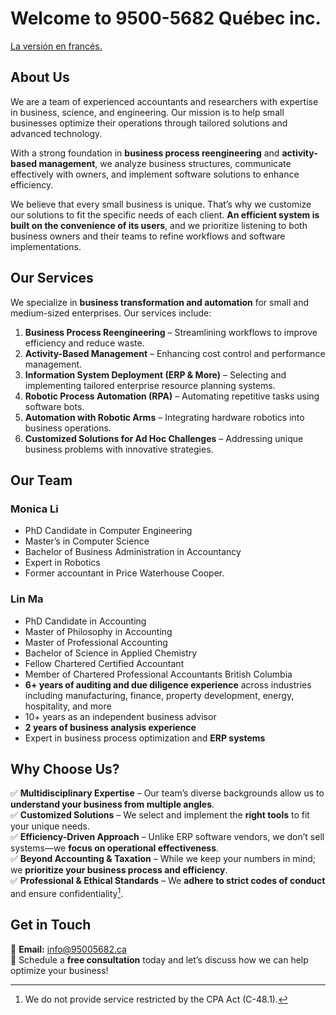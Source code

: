 # Welcome to 9500-5682 Québec inc.
[La versión en francés.](/indexfr)


## **About Us**  
We are a team of experienced accountants and researchers with expertise in business, science, and engineering. Our mission is to help small businesses optimize their operations through tailored solutions and advanced technology.  

With a strong foundation in **business process reengineering** and **activity-based management**, we analyze business structures, communicate effectively with owners, and implement software solutions to enhance efficiency.  

We believe that every small business is unique. That’s why we customize our solutions to fit the specific needs of each client. **An efficient system is built on the convenience of its users**, and we prioritize listening to both business owners and their teams to refine workflows and software implementations.  

## **Our Services**  
We specialize in **business transformation and automation** for small and medium-sized enterprises. Our services include:  

1. **Business Process Reengineering** – Streamlining workflows to improve efficiency and reduce waste.  
2. **Activity-Based Management** – Enhancing cost control and performance management.  
3. **Information System Deployment (ERP & More)** – Selecting and implementing tailored enterprise resource planning systems.  
4. **Robotic Process Automation (RPA)** – Automating repetitive tasks using software bots.  
5. **Automation with Robotic Arms** – Integrating hardware robotics into business operations.  
6. **Customized Solutions for Ad Hoc Challenges** – Addressing unique business problems with innovative strategies.  


## **Our Team**  

### **Monica Li**  
- PhD Candidate in Computer Engineering  
- Master’s in Computer Science  
- Bachelor of Business Administration in Accountancy  
- Expert in Robotics  
- Former accountant in Price Waterhouse Cooper. 

### **Lin Ma**  
- PhD Candidate in Accounting  
- Master of Philosophy in Accounting  
- Master of Professional Accounting  
- Bachelor of Science in Applied Chemistry  
- Fellow Chartered Certified Accountant
- Member of Chartered Professional Accountants British Columbia
- **6+ years of auditing and due diligence experience** across industries including manufacturing, finance, property development, energy, hospitality, and more  
- 10+ years as an independent business advisor
- **2 years of business analysis experience**  
- Expert in business process optimization and **ERP systems**

## **Why Choose Us?**  
✅ **Multidisciplinary Expertise** – Our team’s diverse backgrounds allow us to **understand your business from multiple angles**.  
✅ **Customized Solutions** – We select and implement the **right tools** to fit your unique needs.  
✅ **Efficiency-Driven Approach** – Unlike ERP software vendors, we don’t sell systems—we **focus on operational effectiveness**.  
✅ **Beyond Accounting & Taxation** – While we keep your numbers in mind; we **prioritize your business process and efficiency**.  
✅ **Professional & Ethical Standards** – We **adhere to strict codes of conduct** and ensure confidentiality[^1]. 

## **Get in Touch**  
📩 **Email:** [info@95005682.ca](mailto:info@95005682.ca)  
📅 Schedule a **free consultation** today and let’s discuss how we can help optimize your business!  

[^1]: We do not provide service restricted by the CPA Act (C-48.1).
